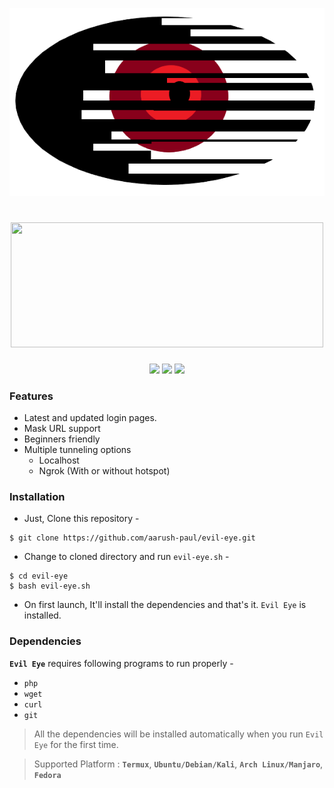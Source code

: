 <p align="center">
<img src=".img/icon.png">
</p>
<h1 align="center"><img src="https://img.shields.io/badge/-Evil%20Eye-red?style=for-the-badge" width="500" height="200"></h1>

<p align="center">
  <img src="https://img.shields.io/badge/Version-1.0-green?style=flat-square&logo=appveyor">
  <img src="https://img.shields.io/badge/Author-Aarush%20Paul-blue?style=flat-square&logo=appveyor">
  <img src="https://img.shields.io/badge/Written%20In-Bash-cyan?style=flat-square&logo=appveyor">
</p>

### Features

- Latest and updated login pages.
- Mask URL support 
- Beginners friendly
- Multiple tunneling options
  - Localhost
  - Ngrok (With or without hotspot)


### Installation

- Just, Clone this repository -
```
$ git clone https://github.com/aarush-paul/evil-eye.git
```

- Change to cloned directory and run `evil-eye.sh` -
```
$ cd evil-eye
$ bash evil-eye.sh
```

- On first launch, It'll install the dependencies and that's it. `Evil Eye` is installed.


### Dependencies

**`Evil Eye`** requires following programs to run properly - 
- `php`
- `wget`
- `curl`
- `git`

> All the dependencies will be installed automatically when you run `Evil Eye` for the first time.

> Supported Platform : **`Termux`**, **`Ubuntu/Debian/Kali`**, **`Arch Linux/Manjaro`**, **`Fedora`**
